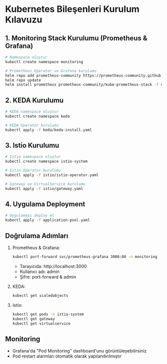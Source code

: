 # Kubernetes Bileşenleri Kurulum Kılavuzu

## 1. Monitoring Stack Kurulumu (Prometheus & Grafana)

```bash
# Namespace oluştur
kubectl create namespace monitoring

# Prometheus Operator ve Grafana kurulumu
helm repo add prometheus-community https://prometheus-community.github.io/helm-charts
helm repo update
helm install prometheus prometheus-community/kube-prometheus-stack -f monitoring/prometheus-values.yaml -n monitoring
```

## 2. KEDA Kurulumu

```bash
# KEDA namespace oluştur
kubectl create namespace keda

# KEDA Operator kurulumu
kubectl apply -f keda/keda-install.yaml
```

## 3. Istio Kurulumu

```bash
# Istio namespace oluştur
kubectl create namespace istio-system

# Istio Operator kurulumu
kubectl apply -f istio/istio-operator.yaml

# Gateway ve VirtualService kurulumu
kubectl apply -f istio/gateway.yaml
```

## 4. Uygulama Deployment

```bash
# Uygulamayı deploy et
kubectl apply -f application-pool.yaml
```

## Doğrulama Adımları

1. Prometheus & Grafana:
   ```bash
   kubectl port-forward svc/prometheus-grafana 3000:80 -n monitoring
   ```
   - Tarayıcıda: http://localhost:3000
   - Kullanıcı adı: admin
   - Şifre: port-forward & admin

2. KEDA:
   ```bash
   kubectl get scaledobjects
   ```

3. Istio:
   ```bash
   kubectl get pods -n istio-system
   kubectl get gateway
   kubectl get virtualservice
   ```

## Monitoring

- Grafana'da "Pod Monitoring" dashboard'unu görüntüleyebilirsiniz
- Pod restart alarmları otomatik olarak yapılandırılmıştır 